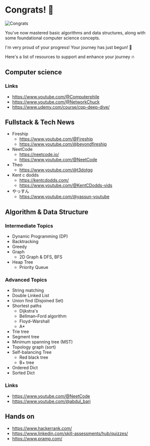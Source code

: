 
# Congrats! 🎉

![Congrats](https://media.giphy.com/media/hc0qyUylKYz2N8MFSd/giphy.gif)

You've now mastered basic algorithms and data structures, along with some foundational computer science concepts.

 I'm very proud of your progress! Your journey has just begun! 🚀

Here's a list of resources to support and enhance your journey 🔥

## Computer science
### Links
- https://www.youtube.com/@Computerphile
- https://www.youtube.com/@NetworkChuck
- https://www.udemy.com/course/cpp-deep-dive/


## Fullstack & Tech News
- Fireship
    - https://www.youtube.com/@Fireship
    - https://www.youtube.com/@beyondfireship
- NeetCode
    - https://neetcode.io/
    - https://www.youtube.com/@NeetCode
- Theo
    - https://www.youtube.com/@t3dotgg
- Kent c dodds
    - https://kentcdodds.com/
    - https://www.youtube.com/@KentCDodds-vids
- やっすん
    - https://www.youtube.com/@yassun-youtube



## Algorithm & Data Structure
### Intermediate Topics
- Dynamic Programming (DP)
- Backtracking
- Greedy
- Graph
    - 2D Graph & DFS, BFS
- Heap Tree
    - Priority Queue

### Advanced Topics
- String matching
- Double Linked List
- Union find (Disjoined Set)
- Shortest paths 
    - Dijkstra's
    - Bellman–Ford algorithm
    - Floyd–Warshall
    - A*
- Trie tree
- Segment tree
- Minimum spanning tree (MST)
- Topology graph (sort)
- Self-balancing Tree
    - Red black tree
    - B+ tree
- Ordered Dict
- Sorted Dict

### Links
- https://www.youtube.com/@NeetCode
- https://www.youtube.com/@abdul_bari


## Hands on

- https://www.hackerrank.com/
- https://www.linkedin.com/skill-assessments/hub/quizzes/
- https://www.pramp.com/